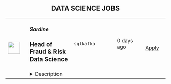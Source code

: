 <div align="center"><h2>DATA SCIENCE JOBS</h2></div><table><tr>
                <td width="100" height="100" rowspan="2">
                    <img src="https://avatars.githubusercontent.com/u/65879301?s=200&v=4" width="38px" height="auto">
                </td>
                <td width="300">
                    <h5>Sardine</h5>
                    <h3>Head of Fraud & Risk Data Science</h3>
                </td>
                <td width="300">
                    <code>sql</code><code>kafka</code>
                </td>
                <td width="200">
                <text>0 days ago</text>
                </td>
                <td width="100" rowspan="2">
                <a href="https://www.realworkfromanywhere.com/jobs/head-of-fraud-risk-data-science-sardine-8491" align="right" target="_blank">Apply</a>
                </td>
            </tr>
            <tr>
                <td colspan="3">
                <details><summary>Description</summary>
                <p style="min-height:1.5em"><strong>Who we are:</strong></p><p style="min-height:1.5em">We are a leader in fraud prevention and AML compliance. Our platform uses device intelligence, behavior biometrics, machine learning, and AI to stop fraud before it happens. Today, over 300 banks, retailers, and fintechs worldwide use Sardine to stop identity fraud, payment fraud, account takeovers, and social engineering scams. We have raised $145M from world-class investors, including Andreessen Horowitz, Activant, Visa, Experian, FIS, and Google Ventures.</p><p style="min-height:1.5em"></p><p style="min-height:1.5em"><strong>Our culture:</strong></p><ul style="min-height:1.5em"><li><p style="min-height:1.5em">We have hubs in the Bay Area, NYC, Austin, and Toronto. However, we maintain a remote-first work culture. #WorkFromAnywhere</p></li><li><p style="min-height:1.5em">We hire talented, self-motivated individuals with extreme ownership and high growth orientation. </p></li><li><p style="min-height:1.5em">We value performance and not hours worked. We believe you shouldn't have to miss your family dinner, your kid's school play, friends get-together, or doctor's appointments for the sake of adhering to an arbitrary work schedule.</p></li></ul><p style="min-height:1.5em"></p><p style="min-height:1.5em"><strong>Location:</strong></p><ul style="min-height:1.5em"><li><p style="min-height:1.5em">Remote - US or Canada</p></li><li><p style="min-height:1.5em">From Home / Beach / Mountain / Cafe / Anywhere!</p></li><li><p style="min-height:1.5em">We are a remote-first company with a globally distributed team. You can find your productive zone and work from there.</p></li></ul><p style="min-height:1.5em"></p><p style="min-height:1.5em"><strong>About the Role:</strong></p><p style="min-height:1.5em"><strong><br /></strong>As Head of Fraud &amp; Risk Data Science, you’ll lead the team that transforms raw risk and payments data into real-time decisions that power our platform. You’ll drive critical proof-of-concept (POC) and proof-of-value (POV) projects for enterprise customers and financial institutions—often the most critical phase prior to any successful partnership is signed.</p><p style="min-height:1.5em">This is a hands-on leadership role for someone who’s passionate about fraud prevention, can build from first principles, and thrives in high-stakes environments. You’ll work closely with Product, Engineering, and GTM teams to reduce fraud, improve conversion, and help customers see the ROI of Sardine from Day 1.</p><p style="min-height:1.5em"></p><p style="min-height:1.5em"><strong>What You’ll Do: </strong></p><ul style="min-height:1.5em"><li><p style="min-height:1.5em">Lead end-to-end POCs and POVs with prospective customers to demonstrate fraud-loss reduction and ROI using Sardine’s risk engine</p></li><li><p style="min-height:1.5em">Build, optimize, and scale real-time decision systems combining ML models, features, and rules across billions of events</p></li><li><p style="min-height:1.5em">Hire, coach, and mentor a team of fraud analysts and data scientists</p></li><li><p style="min-height:1.5em">Implement experimentation frameworks (A/B tests, bandit models) to safely validate new strategies</p></li><li><p style="min-height:1.5em">Partner with Product, Engineering, and Commercial teams to embed insights into dashboards, APIs, and pricing strategies</p></li><li><p style="min-height:1.5em">Present findings and strategies to customers, execs, and external stakeholders in a clear and compelling way</p></li><li><p style="min-height:1.5em">Drive roadmap thinking on new signals, feature builds, and feedback loops that make our platform smarter and faster<br /></p></li></ul><p style="min-height:1.5em"><strong>What you'll bring: </strong></p><ul style="min-height:1.5em"><li><p style="min-height:1.5em">7+ years in fraud analytics, data science, or machine learning; 2+ years leading technical teams that ship real‑time risk solutions at high‑growth payments, financial, or fintech companies.</p></li><li><p style="min-height:1.5em">Proven record of reducing fraud losses and false positives for consumer and/or B2B products, processing millions of daily transactions or selling millions of products annually at a minimum..</p></li><li><p style="min-height:1.5em">Strong background in applied ML, anomaly detection, and experimentation design</p></li><li><p style="min-height:1.5em">Advanced SQL skills and familiarity with modern data infra (Kafka, Flink, feature stores, vector DBs)</p></li><li><p style="min-height:1.5em">Executive presence and storytelling ability; able to communicate data insights to technical and non-technical stakeholders</p></li><li><p style="min-height:1.5em">Experience owning and delivering POC/POV workstreams with measurable customer outcomes</p></li></ul><p style="min-height:1.5em"></p><p style="min-height:1.5em"><strong>Compensation: </strong>Base pay range of <strong>$250,000-270,000 USD/310,000 - 375,000 CAD</strong> + equity with tremendous upside potential + Attractive benefits</p><p style="min-height:1.5em"></p><p style="min-height:1.5em">The compensation offered for this role will depend on various factors, including the candidate's location, qualifications, work history, and interview performance, and may differ from the stated range.</p><p style="min-height:1.5em"></p><p style="min-height:1.5em">The compensation offered for this role will depend on various factors, including the candidate's location, qualifications, work history, and interview performance, and may differ from the stated range.</p><p style="min-height:1.5em"></p><p style="min-height:1.5em"><strong>Benefits we offer:</strong></p><ul style="min-height:1.5em"><li><p style="min-height:1.5em">Generous compensation in cash and equity</p></li><li><p style="min-height:1.5em">Early exercise for all options, including pre-vested</p></li><li><p style="min-height:1.5em">Work from anywhere: Remote-first Culture</p></li><li><p style="min-height:1.5em">Flexible paid time off, Year-end break, Self care days off</p></li><li><p style="min-height:1.5em">Health insurance, dental, and vision coverage for employees and dependents - <em>US and Canada specific</em></p></li><li><p style="min-height:1.5em">4% matching in 401k / RRSP - <em>US and Canada specific</em></p></li><li><p style="min-height:1.5em">MacBook Pro delivered to your door</p></li><li><p style="min-height:1.5em">One-time stipend to set up a home office — desk, chair, screen, etc.</p></li><li><p style="min-height:1.5em">Monthly meal stipend</p></li><li><p style="min-height:1.5em">Monthly social meet-up stipend</p></li><li><p style="min-height:1.5em">Annual health and wellness stipend</p></li><li><p style="min-height:1.5em">Annual Learning stipend</p></li><li><p style="min-height:1.5em">Unlimited access to an expert financial advisory</p></li></ul><p style="min-height:1.5em"></p><p style="min-height:1.5em">Join a fast-growing company with world-class professionals from around the world. If you are seeking a meaningful career, you found the right place, and we would love to hear from you.</p><p style="min-height:1.5em"></p><p style="min-height:1.5em"><em>To learn more about how we process your personal information and your rights in regards to your personal information as an applicant and Sardine employee, please visit our </em><a target="_blank" rel="noopener noreferrer nofollow" class="text-link-blue" href="https://www.sardine.ai/applicant-and-worker-privacy-notice"><em>Applicant and Worker Privacy Notice</em></a><em>.</em></p>
                </details>
                </td>
            </tr></table>